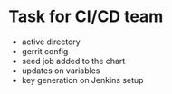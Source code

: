 Task for CI/CD team
===

 - active directory
 - gerrit config
 - seed job added to the chart
 - updates on variables
 - key generation on Jenkins setup


